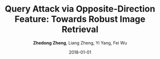 ---
title: "Query Attack via Opposite-Direction Feature: Towards Robust Image Retrieval"
collection: publications
permalink: /publication/2018-01-01-Query-Attack-via-Opposite-Direction-Feature-Towards-Robust-Image-Retrieval
date: 2018-01-01
doi: 
venue: 'arXiv preprint arXiv:1809.02681'
author: '<strong>Zhedong Zheng</strong>,  Liang Zheng,  Yi Yang,  Fei Wu'
citation: ' Zhedong Zheng,  Liang Zheng,  Yi Yang,  Fei Wu, &quot;Query Attack via Opposite-Direction Feature: Towards Robust Image Retrieval.&quot; arXiv preprint arXiv:1809.02681, 2018.'
pub_year: '2018'
bib: >
    
    @article{zheng2018query,  <br\>    author = "Zheng, Zhedong and Zheng, Liang and Yang, Yi and Wu, Fei",  <br\>    title = "Query Attack via Opposite-Direction Feature: Towards Robust Image Retrieval",  <br\>    journal = "arXiv preprint arXiv:1809.02681",  <br\>    year = "2018"
    }
    

---